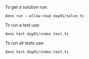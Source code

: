 To get a solution run:

`deno run --allow-read day01/solve.ts`

To run a test use:

`deno test day01/index.test.ts`

To run all tests use:

`deno test day01/index.test.ts`
